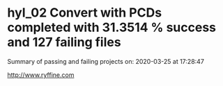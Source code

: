 # hyl_02 Convert with PCDs completed with 31.3514 % success and 127 failing files

Summary of passing and failing projects on: 2020-03-25 at 17:28:47

http://www.ryffine.com
